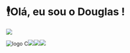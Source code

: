 <h1>
  🕴Olá, eu sou o Douglas !
</h1>
 

<div>
  <img src="https://github-readme-stats.vercel.app/api?username=dougsrodemac&theme=blue-green"/>  
</div>

<div>
   
   <img src="https://img.shields.io/badge/C-00599C?style=for-the-badge&logo=c&logoColor=white" alt="logo C"/><img src="https://img.shields.io/badge/HTML5-E34F26?style=for-the-badge&logo=html5&logoColor=white"/><img src="https://img.shields.io/badge/CSS3-1572B6?style=for-the-badge&logo=css3&logoColor=white"/><img src="https://img.shields.io/badge/Java-ED8B00?style=for-the-badge&logo=java&logoColor=white"/>
</div>



<!---
DougsRodemac/DougsRodemac is a ✨ special ✨ repository because its `README.md` (this file) appears on your GitHub profile.
You can click the Preview link to take a look at your changes.
--->

